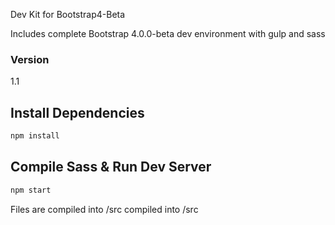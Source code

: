 Dev Kit for Bootstrap4-Beta

Includes complete Bootstrap 4.0.0-beta dev environment with gulp and sass

### Version

1.1

## Install Dependencies

```bash
npm install 
```

## Compile Sass & Run Dev Server

```bash
npm start
```

Files are compiled into /src compiled into /src